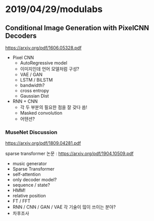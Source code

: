 # 2019/04/29/modulabs

## Conditional Image Generation with PixelCNN Decoders

https://arxiv.org/pdf/1606.05328.pdf

- Pixel CNN
  - AutoRegressive model
  - 이미지인데 언어 모델처럼 구성?
  - VAE / GAN
  - LSTM / BiLSTM
  - bandwidth?
  - cross entropy
  - Gaussian Dist
- RNN + CNN
  - 각 두 부분의 필요한 점을 잘 갖다 씀!
  - Masked convolution
  - 어텐션?



### MuseNet Discussion

<https://arxiv.org/pdf/1809.04281.pdf>

sparse transformer 논문 : <https://arxiv.org/pdf/1904.10509.pdf>

- music generator
- Sparse Transformer
- self-attention
- only decoder model?
- sequence / state?
- HMM!
- relative position
- FT / FFT
- RNN / CNN / GAN / VAE 각 기술이 많이 쓰이는 분야?
- 차후조사